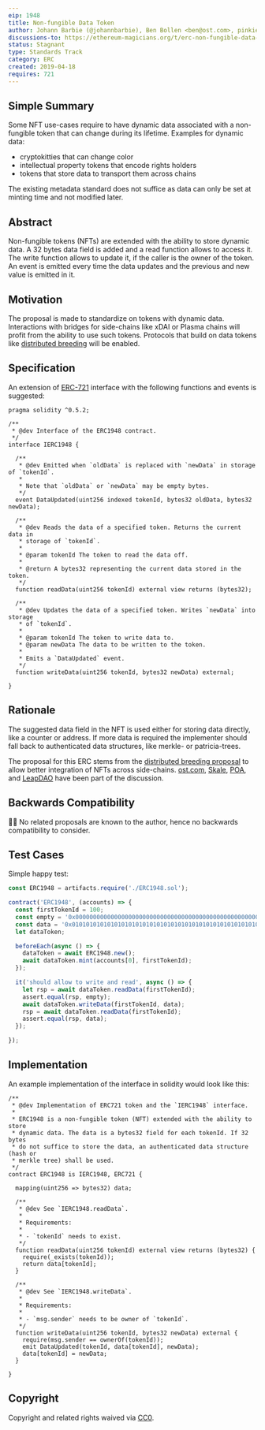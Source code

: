 ```yaml
---
eip: 1948
title: Non-fungible Data Token
author: Johann Barbie (@johannbarbie), Ben Bollen <ben@ost.com>, pinkiebell (@pinkiebell)
discussions-to: https://ethereum-magicians.org/t/erc-non-fungible-data-token/3139
status: Stagnant
type: Standards Track
category: ERC
created: 2019-04-18
requires: 721
---
```


## Simple Summary

Some NFT use-cases require to have dynamic data associated with a non-fungible token that can change during its lifetime. Examples for dynamic data:
- cryptokitties that can change color
- intellectual property tokens that encode rights holders
- tokens that store data to transport them across chains

The existing metadata standard does not suffice as data can only be set at minting time and not modified later.

## Abstract

Non-fungible tokens (NFTs) are extended with the ability to store dynamic data. A 32 bytes data field is added and a read function allows to access it. The write function allows to update it, if the caller is the owner of the token. An event is emitted every time the data updates and the previous and new value is emitted in it.

## Motivation

The proposal is made to standardize on tokens with dynamic data. Interactions with bridges for side-chains like xDAI or Plasma chains will profit from the ability to use such tokens. Protocols that build on data tokens like [distributed breeding](https://ethresear.ch/t/a-distributed-breeding-function/5264) will be enabled.

## Specification

An extension of [ERC-721](./eip-721.md) interface with the following functions and events is suggested:

``` solidity
pragma solidity ^0.5.2;

/**
 * @dev Interface of the ERC1948 contract.
 */
interface IERC1948 {

  /**
   * @dev Emitted when `oldData` is replaced with `newData` in storage of `tokenId`.
   *
   * Note that `oldData` or `newData` may be empty bytes.
   */
  event DataUpdated(uint256 indexed tokenId, bytes32 oldData, bytes32 newData);

  /**
   * @dev Reads the data of a specified token. Returns the current data in
   * storage of `tokenId`.
   *
   * @param tokenId The token to read the data off.
   *
   * @return A bytes32 representing the current data stored in the token.
   */
  function readData(uint256 tokenId) external view returns (bytes32);

  /**
   * @dev Updates the data of a specified token. Writes `newData` into storage
   * of `tokenId`.
   *
   * @param tokenId The token to write data to.
   * @param newData The data to be written to the token.
   *
   * Emits a `DataUpdated` event.
   */
  function writeData(uint256 tokenId, bytes32 newData) external;

}
```

## Rationale

The suggested data field in the NFT is used either for storing data directly, like a counter or address. If more data is required the implementer should fall back to authenticated data structures, like merkle- or patricia-trees.

The proposal for this ERC stems from the [distributed breeding proposal](https://ethresear.ch/t/a-distributed-breeding-function/5264) to allow better integration of NFTs across side-chains. [ost.com](https://ost.com/), [Skale](https://skalelabs.com/), [POA](https://poa.network/), and [LeapDAO](https://leapdao.org/) have been part of the discussion.

## Backwards Compatibility

🤷‍♂️ No related proposals are known to the author, hence no backwards compatibility to consider.

## Test Cases

Simple happy test:

``` javascript
const ERC1948 = artifacts.require('./ERC1948.sol');

contract('ERC1948', (accounts) => {
  const firstTokenId = 100;
  const empty = '0x0000000000000000000000000000000000000000000000000000000000000000';
  const data = '0x0101010101010101010101010101010101010101010101010101010101010101';
  let dataToken;

  beforeEach(async () => {
    dataToken = await ERC1948.new();
    await dataToken.mint(accounts[0], firstTokenId);
  });

  it('should allow to write and read', async () => {
    let rsp = await dataToken.readData(firstTokenId);
    assert.equal(rsp, empty);
    await dataToken.writeData(firstTokenId, data);
    rsp = await dataToken.readData(firstTokenId);
    assert.equal(rsp, data);
  });

});
```


## Implementation

An example implementation of the interface in solidity would look like this:

``` solidity
/**
 * @dev Implementation of ERC721 token and the `IERC1948` interface.
 *
 * ERC1948 is a non-fungible token (NFT) extended with the ability to store
 * dynamic data. The data is a bytes32 field for each tokenId. If 32 bytes
 * do not suffice to store the data, an authenticated data structure (hash or
 * merkle tree) shall be used.
 */
contract ERC1948 is IERC1948, ERC721 {

  mapping(uint256 => bytes32) data;

  /**
   * @dev See `IERC1948.readData`.
   *
   * Requirements:
   *
   * - `tokenId` needs to exist.
   */
  function readData(uint256 tokenId) external view returns (bytes32) {
    require(_exists(tokenId));
    return data[tokenId];
  }

  /**
   * @dev See `IERC1948.writeData`.
   *
   * Requirements:
   *
   * - `msg.sender` needs to be owner of `tokenId`.
   */
  function writeData(uint256 tokenId, bytes32 newData) external {
    require(msg.sender == ownerOf(tokenId));
    emit DataUpdated(tokenId, data[tokenId], newData);
    data[tokenId] = newData;
  }

}
```

## Copyright
Copyright and related rights waived via [CC0](../LICENCE).
